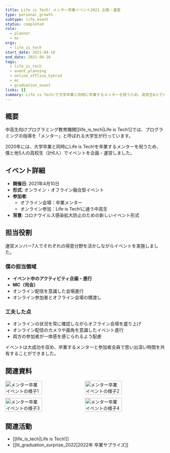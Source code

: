 ```yaml
---
title: Life is Tech! メンター卒業イベント2021 企画・運営
type: personal_growth
subtype: life_event
status: completed
role:
  - planner
  - mc
orgs:
  - life_is_tech
start_date: 2021-04-10
end_date: 2021-04-10
tags:
  - life_is_tech
  - event_planning
  - online_offline_hybrid
  - mc
  - graduation_event
links: []
summary: Life is Tech!で大学卒業と同時に卒業するメンターを祝うため、高校生6人でオンライン・オフライン融合型の卒業イベントを企画・運営。MCとアクティビティを担当した。
---
```

## 概要
中高生向けプログラミング教育機関[[life_is_tech|Life is Tech!]]では、プログラミングの指導を「メンター」と呼ばれる大学生が行っています。

2020年には、大学卒業と同時にLife is Tech!を卒業するメンターを祝うため、僕と他5人の高校生（計6人）でイベントを企画・運営しました。

## イベント詳細
- **開催日**: 2021年4月10日
- **形式**: オンライン・オフライン融合型イベント
- **参加者**: 
  - オフライン会場：卒業メンター
  - オンライン参加：Life is Tech!に通う中高生
- **背景**: コロナウイルス感染拡大防止のための新しいイベント形式

## 担当役割
運営メンバー7人でそれぞれの得意分野を活かしながらイベントを実施しました。

### 僕の担当領域
- **イベント中のアクティビティ企画・進行**
- **MC（司会）**
- オンライン配信を意識した会場進行
- オンライン参加者とオフライン会場の橋渡し

### 工夫した点
- オンラインの状況を常に確認しながらオフライン会場を盛り上げ
- オンライン配信のカメラや画角を意識したイベント進行
- 両方の参加者が一体感を感じられるよう配慮

イベントは大成功を収め、卒業するメンターと参加者全員で思い出深い時間を共有することができました。

## 関連資料
<div style="display: flex; flex-wrap: wrap; gap: 10px;">
  <img src="linked_assets/40_Personal_Growth/life_events/lit_mentor_graduation_event_2021/event_scene1.jpg" alt="メンター卒業イベントの様子1" width="48%">
  <img src="linked_assets/40_Personal_Growth/life_events/lit_mentor_graduation_event_2021/event_scene2.jpg" alt="メンター卒業イベントの様子2" width="48%">
  <img src="linked_assets/40_Personal_Growth/life_events/lit_mentor_graduation_event_2021/event_scene3.jpg" alt="メンター卒業イベントの様子3" width="48%">
  <img src="linked_assets/40_Personal_Growth/life_events/lit_mentor_graduation_event_2021/event_scene4.jpg" alt="メンター卒業イベントの様子4" width="48%">
</div>

## 関連活動
- [[life_is_tech|Life is Tech!]]
- [[lit_graduation_surprise_2022|2022年 卒業サプライズ]]
